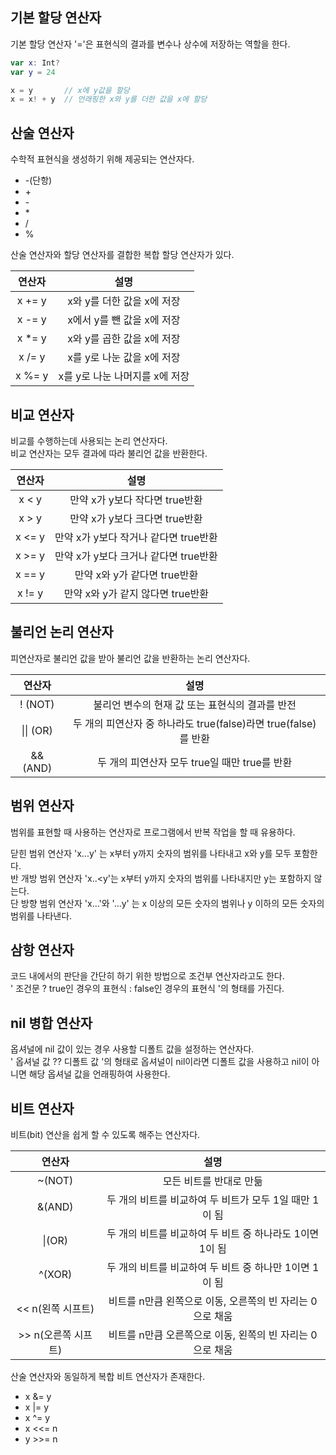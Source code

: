 ## 기본 할당 연산자

기본 할당 연산자 '='은 표현식의 결과를 변수나 상수에 저장하는 역할을 한다.   
```swift
var x: Int?
var y = 24

x = y       // x에 y값을 할당
x = x! + y  // 언래핑한 x와 y를 더한 값을 x에 할당
```

## 산술 연산자

수학적 표현식을 생성하기 위해 제공되는 연산자다.   

- \-(단항)   
- \+        
- \-        
- \*
- \/
- \%

산술 연산자와 할당 연산자를 결합한 복합 할당 연산자가 있다.   

|연산자|설명|
|:---:|:---:|
| x += y  | x와 y를 더한 값을 x에 저장  |
| x -= y  | x에서 y를 뺀 값을 x에 저장  |
| x *= y  | x와 y를 곱한 값을 x에 저장 |
| x /= y  | x를 y로 나눈 값을 x에 저장 |
| x %= y  | x를 y로 나눈 나머지를 x에 저장 |

## 비교 연산자

비교를 수행하는데 사용되는 논리 연산자다.   
비교 연산자는 모두 결과에 따라 불리언 값을 반환한다.   

|연산자|설명|
|:---:|:---:|
| x < y  | 만약 x가 y보다 작다면 true반환  |
| x > y  | 만약 x가 y보다 크다면 true반환  |
| x <= y  | 만약 x가 y보다 작거나 같다면 true반환 |
| x >= y  | 만약 x가 y보다 크거나 같다면 true반환 |
| x == y  | 만약 x와 y가 같다면 true반환 |
| x != y  | 만약 x와 y가 같지 않다면 true반환 |

## 불리언 논리 연산자

피연산자로 불리언 값을 받아 불리언 값을 반환하는 논리 연산자다.   

|연산자|설명|
|:---:|:---:|
| ! (NOT)| 불리언 변수의 현재 값 또는 표현식의 결과를 반전 |
| \|\| (OR) | 두 개의 피연산자 중 하나라도 true(false)라면 true(false)를 반환 |
| && (AND)| 두 개의 피연산자 모두 true일 때만 true를 반환|

## 범위 연산자

범위를 표현할 때 사용하는 연산자로 프로그램에서 반복 작업을 할 때 유용하다.

닫힌 범위 연산자 'x...y' 는 x부터 y까지 숫자의 범위를 나타내고 x와 y를 모두 포함한다.   
반 개방 범위 연산자 'x..<y'는 x부터 y까지 숫자의 범위를 나타내지만 y는 포함하지 않는다.   
단 방향 범위 연산자 'x...'와 '...y' 는 x 이상의 모든 숫자의 범위나 y 이하의 모든 숫자의 범위를 나타낸다.   

## 삼항 연산자

코드 내에서의 판단을 간단히 하기 위한 방법으로 조건부 연산자라고도 한다.   
' 조건문 ? true인 경우의 표현식 : false인 경우의 표현식 '의 형태를 가진다.   

## nil 병합 연산자

옵셔널에 nil 값이 있는 경우 사용할 디폴트 값을 설정하는 연산자다.   
' 옵셔널 값 ?? 디폴트 값 '의 형태로 옵셔널이 nil이라면 디폴트 값을 사용하고 nil이 아니면 해당 옵셔널 값을 언래핑하여 사용한다.   

## 비트 연산자

비트(bit) 연산을 쉽게 할 수 있도록 해주는 연산자다.   

|연산자|설명|
|:---:|:---:|
| ~(NOT) | 모든 비트를 반대로 만듦|
| &(AND) | 두 개의 비트를 비교하여 두 비트가 모두 1일 때만 1이 됨 |
| \|(OR) | 두 개의 비트를 비교하여 두 비트 중 하나라도 1이면 1이 됨 |
| ^(XOR) | 두 개의 비트를 비교하여 두 비트 중 하나만 1이면 1이 됨 |
| << n(왼쪽 시프트) | 비트를 n만큼 왼쪽으로 이동, 오른쪽의 빈 자리는 0으로 채움 |
| >> n(오른쪽 시프트) | 비트를 n만큼 오른쪽으로 이동, 왼쪽의 빈 자리는 0으로 채움 |

산술 연산자와 동일하게 복합 비트 연산자가 존재한다.

- x &= y
- x \|= y
- x ^= y
- x <<= n
- y >>= n
